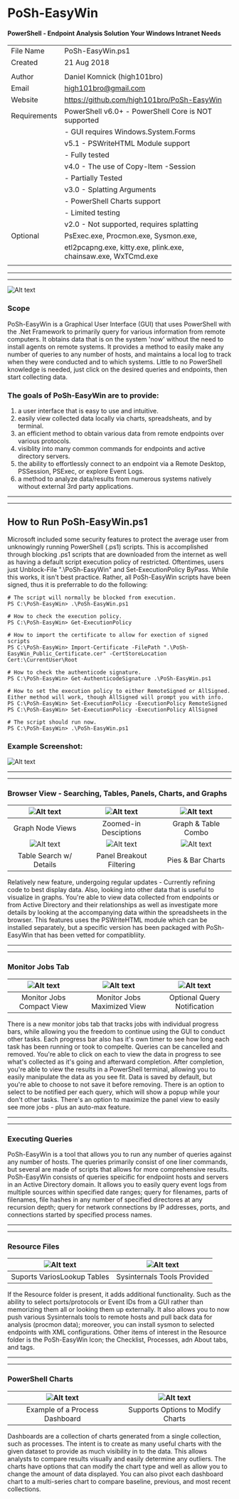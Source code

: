 # PoSh-EasyWin
#### PowerShell - Endpoint Analysis Solution Your Windows Intranet Needs
|                |                                                                 |
|:---------------|:----------------------------------------------------------------|
|  File Name     |  PoSh-EasyWin.ps1                                               |
|  Created       |  21 Aug 2018                                                    |
|                |                                                                 |
|  Author        |  Daniel Komnick (high101bro)                                    |
|  Email         |  high101bro@gmail.com                                           |
|  Website       |  https://github.com/high101bro/PoSh-EasyWin                     |
|  Requirements  |    PowerShell v6.0+ - PowerShell Core is NOT supported          |
|                |                     - GUI requires Windows.System.Forms         |
|                |               v5.1  - PSWriteHTML Module support                |
|                |                     - Fully tested                              |
|                |               v4.0  - The use of Copy-Item -Session             |
|                |                     - Partially Tested                          |
|                |               v3.0  - Splatting Arguments                       |
|                |                     - PowerShell Charts support                 |
|                |                     - Limited testing                           |
|                |               v2.0  - Not supported, requires splatting         |
|  Optional      |  PsExec.exe, Procmon.exe, Sysmon.exe,                           |
|                |  etl2pcapng.exe, kitty.exe, plink.exe, chainsaw.exe, WxTCmd.exe |
|                |                                                                 |

***
***

![Alt text](https://github.com/high101bro/PoSh-EasyWin/blob/master/Images/PoSh-EasyWin_GUI.png)

### Scope
PoSh-EasyWin is a Graphical User Interface (GUI) that uses PowerShell with the .Net Framework to primarily query for various information from remote computers. It obtains data that is on the system 'now' without the need to install agents on remote systems. It provides a method to easily make any number of queries to any number of hosts, and maintains a local log to track when they were conducted and  to which systems. Little to no PowerShell knowledge is needed, just click on the desired queries and endpoints, then start collecting data. 

### The goals of PoSh-EasyWin are to provide:
1. a user interface that is easy to use and intuitive.
2. easily view collected data locally via charts, spreadsheats, and by terminal.
3. an efficient method to obtain various data from remote endpoints over various protocols.
4. visiblity into many common commands for endpoints and active directory servers.
5. the ability to effortlessly connect to an endpoint via a Remote Desktop, PSSession, PSExec, or explore Event Logs. 
6. a method to analyze data/results from numerous systems natively without external 3rd party applications.


***
***
## How to Run PoSh-EasyWin.ps1
Microsoft included some security features to protect the average user from unknowingly running PowerShell (.ps1) scripts. This is accomplished through blocking .ps1 scripts that are downloaded from the internet as well as having a default script execution policy of restricted. Oftentimes, users just Unblock-File ".\PoSh-EasyWin" and Set-ExecutionPolicy ByPass. While this works, it isn't best practice. Rather, all PoSh-EasyWin scripts have been signed, thus it is preferrable to do the following:
```
# The script will normally be blocked from execution. 
PS C:\PoSh-EasyWin> .\PoSh-EasyWin.ps1

# How to check the execution policy.
PS C:\PoSh-EasyWin> Get-ExecutionPolicy

# How to import the certificate to allow for exection of signed scripts
PS C:\PoSh-EasyWin> Import-Certificate -FilePath ".\PoSh-EasyWin_Public_Certificate.cer" -CertStoreLocation Cert:\CurrentUser\Root

# How to check the authenticode signature.
PS C:\PoSh-EasyWin> Get-AuthenticodeSignature .\PoSh-EasyWin.ps1

# How to set the execution policy to either RemoteSigned or AllSigned. Either method will work, though AllSigned will prompt you with info.
PS C:\PoSh-EasyWin> Set-ExecutionPolicy -ExecutionPolicy RemoteSigned
PS C:\PoSh-EasyWin> Set-ExecutionPolicy -ExecutionPolicy AllSigned

# The script should run now. 
PS C:\PoSh-EasyWin> .\PoSh-EasyWin.ps1
```
### Example Screenshot:
![Alt text](https://github.com/high101bro/PoSh-EasyWin/blob/master/Images/HowToRunPoSh-EasyWin.png)
            

***
***
### Browser View - Searching, Tables, Panels, Charts, and Graphs

| ![Alt text](https://github.com/high101bro/PoSh-EasyWin/blob/master/Images/Graph02.jpg)  | ![Alt text](https://github.com/high101bro/PoSh-EasyWin/blob/master/Images/Graph04.jpg) | ![Alt text](https://github.com/high101bro/PoSh-EasyWin/blob/master/Images/Graph03-ProcessTree.jpg) | 
|:----------------------:|:-----------------:|:---------------------:|
|  Graph Node Views  |  Zoomed-in Desciptions  |  Graph & Table Combo  |
| ![Alt text](https://github.com/high101bro/PoSh-EasyWin/blob/master/Images/PSWriteHTML-Sheet01.jpg)  | ![Alt text](https://github.com/high101bro/PoSh-EasyWin/blob/master/Images/PSWriteHTML-Panel01.jpg) | ![Alt text](https://github.com/high101bro/PoSh-EasyWin/blob/master/Images/PSWriteHTML-Chart01.jpg) | 
|  Table Search w/ Details  |  Panel Breakout Filtering  |  Pies & Bar Charts   |

Relatively new feature, undergoing regular updates - Currently refining code to best display data. Also, looking into other data that is useful to visualize in graphs. You're able to view data collected from endpoints or from Active Directory and their relationships as well as investigate more details by looking at the accompanying data within the spreadsheets in the browser. This features uses the PSWriteHTML module which can be installed separately, but a specific version has been packaged with PoSh-EasyWin that has been vetted for compatibliity.

***
***
### Monitor Jobs Tab

| ![Alt text](https://github.com/high101bro/PoSh-EasyWin/blob/master/Images/MonitorJobs01.jpg)  | ![Alt text](https://github.com/high101bro/PoSh-EasyWin/blob/master/Images/MonitorJobs02.jpg) | ![Alt text](https://github.com/high101bro/PoSh-EasyWin/blob/master/Images/PSWriteHTML-Notify02.jpg) | 
|:----------------------:|:-----------------:|:---------------------:|
|  Monitor Jobs Compact View  |  Monitor Jobs Maximized View  |  Optional Query Notification   |

There is a new monitor jobs tab that tracks jobs with individual progress bars, while allowing you the freedom to continue using the GUI to conduct other tasks. Each progress bar also has it's own timer to see how long each task has been running or took to compelte. Queries can be cancelled and removed. You're able to click on each to view the data in progress to see what's collected as it's going and afterward completion. After completion, you're able to view the results in a PowerShell terminal, allowing you to easily manipulate the data as you see fit. Data is saved by default, but you're able to choose to not save it before removing. There is an option to select to be notified per each query, which will show a popup while your don't other tasks. There's an option to maximize the panel view to easily see more jobs - plus an auto-max feature.

***
***
### Executing Queries

PoSh-EasyWin is a tool that allows you to run any number of queries against any number of hosts. The queries primarily consist of one liner commands, but several are made of scripts that allows for more comprehensive results. PoSh-EasyWin consists of queries speicific for endpoiint hosts and servers in an Active Directory domain. It allows you to easily query event logs from multiple sources within specified date ranges; query for filenames, parts of filenames, file hashes in any number of specified directores at any recursion depth; query for network connections by IP addresses, ports, and connections started by specified process names. 


***
***
### Resource Files

|  ![Alt text](https://github.com/high101bro/PoSh-EasyWin/blob/master/Images/LookupTables.png)  |  ![Alt text](https://github.com/high101bro/PoSh-EasyWin/blob/master/Images/Sysinternals.png)  |
|:-----------------------------:|:-----------------------------:|
|  Suports VariosLookup Tables  |  Sysinternals Tools Provided  |

If the Resource folder is present, it adds additional functionality. Such as the ability to select ports/protocols or Event IDs from a GUI rather than memorizing them all or looking them up externally. It also allows you to now push various Sysinternals tools to remote hosts and pull back data for analysis (procmon data); moreover, you can install sysmon to selected endpoints with XML configurations. Other items of interest in the Resource folder is the PoSh-EasyWin Icon; the Checklist, Processes, adn About tabs, and tags.

***
***
### PowerShell Charts

|  ![Alt text](https://github.com/high101bro/PoSh-EasyWin/blob/master/Images/ChartDashboard.png)  |  ![Alt text](https://github.com/high101bro/PoSh-EasyWin/blob/master/Images/ChartDashboardWithOptions.png)  |
|:------------------------------:|:---------------------------------:|
| Example of a Process Dashboard | Supports Options to Modify Charts | 

Dashboards are a collection of charts generated from a single collection, such as processes. The intent is to create as many useful charts with the given dataset to provide as much visibility in to the data. This allows analysts to compare results visually and easily determine any outliers. The charts have options that can modify the chart type and well as allow you to change the amount of data displayed. You can also pivot each dashboard chart to a multi-series chart to compare baseline, previous, and most recent collections.



